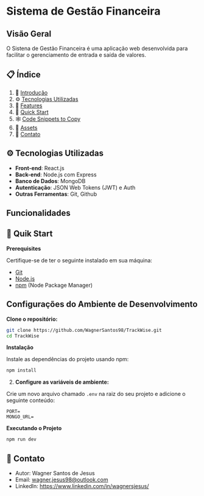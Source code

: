 # Sistema de Gestão Financeira

## Visão Geral

O Sistena de Gestão Financeira é uma aplicação web desenvolvida para facilitar o gerenciamento de entrada e saída de valores.

## 📋 <a name="table">Índice</a>

1. 🤖 [Introdução](#introduction)
2. ⚙️ [Tecnologias Utilizadas](#tech-utility)
3. 🔋 [Features](#features)
4. 🚀 [Quick Start](#quick-start)
5. 🕸️ [Code Snippets to Copy](#snippets)
6. 🔗 [Assets](#links)
7. 📣 [Contato](#contact)

## <a name="tech-utility">⚙️ Tecnologias Utilizadas</a>

- **Front-end**: React.js
- **Back-end**: Node.js com Express
- **Banco de Dados**: MongoDB
- **Autenticação**: JSON Web Tokens (JWT) e Auth
- **Outras Ferramentas**: Git, Github

## Funcionalidades


## <a name="quick-start">🚀 Quik Start</a>

**Prerequisites**

Certifique-se de ter o seguinte instalado em sua máquina:

- [Git](https://git-scm.com/)
- [Node.js](https://nodejs.org/pt)
- [npm](https://www.npmjs.com/) (Node Package Manager)

## Configurações do Ambiente de Desenvolvimento

**Clone o repositório:**
```bash
git clone https://github.com/WagnerSantos98/TrackWise.git
cd TrackWise
```

**Instalação**

Instale as dependências do projeto usando npm:

```bash
npm install
```

2. **Configure as variáveis de ambiente:**

Crie um novo arquivo chamado `.env` na raiz do seu projeto e adicione o seguinte conteúdo:

```env
PORT=
MONGO_URL=
```

**Executando o Projeto**

```bash
npm run dev
```

## <a name="contact">📣 Contato</a>

- Autor: Wagner Santos de Jesus
- Email: wagner.jesus98@outlook.com
- LinkedIn: https://www.linkedin.com/in/wagnersjesus/